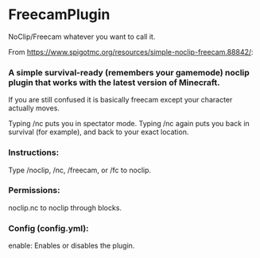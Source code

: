 # FreecamPlugin
NoClip/Freecam whatever you want to call it.

From https://www.spigotmc.org/resources/simple-noclip-freecam.88842/:

### A simple survival-ready (remembers your gamemode) noclip plugin that works with the latest version of Minecraft.

If you are still confused it is basically freecam except your character actually moves.

Typing /nc puts you in spectator mode. Typing /nc again puts you back in survival (for example), and back to your exact location.

### Instructions:
Type /noclip, /nc, /freecam, or /fc to noclip.

### Permissions:
noclip.nc to noclip through blocks.

### Config (config.yml):
enable: Enables or disables the plugin.
